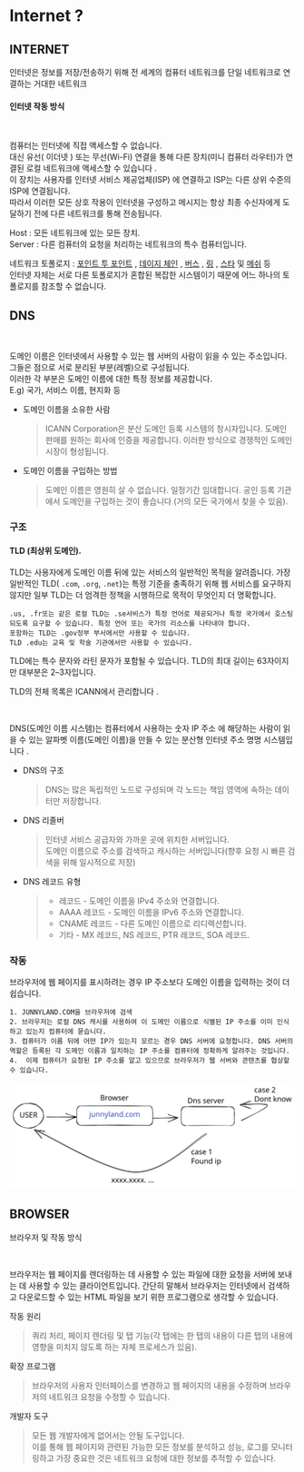 # Internet ?

## INTERNET

인터넷은 정보를 저장/전송하기 위해 전 세계의 컴퓨터 네트워크를 단일 네트워크로 연결하는 거대한 네트워크

#### 인터넷 작동 방식

<figure><img src="https://github.com/cheatsnake/backend-cheats/raw/master/files/network-internet/Internet.png" alt=""><figcaption></figcaption></figure>

컴퓨터는 인터넷에 직접 액세스할 수 없습니다.\
대신 유선( 이더넷 ) 또는 무선(Wi-Fi) 연결을 통해 다른 장치(미니 컴퓨터 라우터)가 연결된 로컬 네트워크에 액세스할 수 있습니다 . \
이 장치는 사용자를 인터넷 서비스 제공업체(ISP) 에 연결하고 ISP는 다른 상위 수준의 ISP에 연결됩니다. \
따라서 이러한 모든 상호 작용이 인터넷을 구성하고 메시지는 항상 최종 수신자에게 도달하기 전에 다른 네트워크를 통해 전송됩니다.

Host : 모든 네트워크에 있는 모든 장치.\
Server : 다른 컴퓨터의 요청을 처리하는 네트워크의 특수 컴퓨터입니다.

네트워크 토폴로지 : [포인트 투 포인트](https://en.wikipedia.org/wiki/Point-to-point\_\(telecommunications\)) , [데이지 체인](https://en.wikipedia.org/wiki/Daisy\_chain\_\(electrical\_engineering\)) , [버스](https://en.wikipedia.org/wiki/Bus\_network) , [링](https://en.wikipedia.org/wiki/Ring\_network) , [스타](https://en.wikipedia.org/wiki/Star\_network) 및 [메쉬](https://github.com/cheatsnake/backend-cheats/blob/master)  등\
인터넷 자체는 서로 다른 토폴로지가 혼합된 복잡한 시스템이기 때문에 어느 하나의 토폴로지를 참조할 수 없습니다.

## DNS

<figure><img src="https://github.com/cheatsnake/backend-cheats/raw/master/files/network-internet/domain_eng.png" alt=""><figcaption></figcaption></figure>

도메인 이름은 인터넷에서 사용할 수 있는 웹 서버의 사람이 읽을 수 있는 주소입니다. \
그들은 점으로 서로 분리된 부분(레벨)으로 구성됩니다. \
이러한 각 부분은 도메인 이름에 대한 특정 정보를 제공합니다. \
E.g) 국가, 서비스 이름, 현지화 등

*   도메인 이름을 소유한 사람

    > ICANN Corporation은 분산 도메인 등록 시스템의 창시자입니다. 도메인 판매를 원하는 회사에 인증을 제공합니다. 이러한 방식으로 경쟁적인 도메인 시장이 형성됩니다.
*   도메인 이름을 구입하는 방법

    > 도메인 이름은 영원히 살 수 없습니다. 일정기간 임대합니다. 공인 등록 기관 에서 도메인을 구입하는 것이 좋습니다 (거의 모든 국가에서 찾을 수 있음).

### 구조

#### TLD (최상위 도메인).

TLD는 사용자에게 도메인 이름 뒤에 있는 서비스의 일반적인 목적을 알려줍니다. 가장 일반적인 TLD( `.com`, `.org`, `.net`)는 특정 기준을 충족하기 위해 웹 서비스를 요구하지 않지만 일부 TLD는 더 엄격한 정책을 시행하므로 목적이 무엇인지 더 명확합니다.&#x20;

```
.us, .fr또는 같은 로컬 TLD는 .se서비스가 특정 언어로 제공되거나 특정 국가에서 호스팅되도록 요구할 수 있습니다. 특정 언어 또는 국가의 리소스를 나타내야 합니다.
포함하는 TLD는 .gov정부 부서에서만 사용할 수 있습니다.
TLD .edu는 교육 및 학술 기관에서만 사용할 수 있습니다.
```

TLD에는 특수 문자와 라틴 문자가 포함될 수 있습니다. TLD의 최대 길이는 63자이지만 대부분은 2–3자입니다.

TLD의 전체 목록은 ICANN에서 관리합니다 .

<figure><img src="https://github.com/cheatsnake/backend-cheats/raw/master/files/network-internet/dns.png" alt=""><figcaption></figcaption></figure>

DNS(도메인 이름 시스템)는 컴퓨터에서 사용하는 숫자 IP 주소 에 해당하는 사람이 읽을 수 있는 알파벳 이름(도메인 이름)을 만들 수 있는 분산형 인터넷 주소 명명 시스템입니다 .

*   DNS의 구조

    > DNS는 많은 독립적인 노드로 구성되며 각 노드는 책임 영역에 속하는 데이터만 저장합니다.
*   DNS 리졸버

    > 인터넷 서비스 공급자와 가까운 곳에 위치한 서버입니다. \
    > 도메인 이름으로 주소를 검색하고 캐시하는 서버입니다(향후 요청 시 빠른 검색을 위해 일시적으로 저장)
*   DNS 레코드 유형

    > * 레코드 - 도메인 이름을 IPv4 주소와 연결합니다.
    > * AAAA 레코드 - 도메인 이름을 IPv6 주소와 연결합니다.
    > * CNAME 레코드 - 다른 도메인 이름으로 리디렉션합니다.
    > * 기타 - MX 레코드, NS 레코드, PTR 레코드, SOA 레코드.

### 작동

브라우저에 웹 페이지를 표시하려는 경우 IP 주소보다 도메인 이름을 입력하는 것이 더 쉽습니다.&#x20;

```
1. JUNNYLAND.COM을 브라우저에 검색
2. 브라우저는 로컬 DNS 캐시를 사용하여 이 도메인 이름으로 식별된 IP 주소를 이미 인식하고 있는지 컴퓨터에 묻습니다.
3. 컴퓨터가 이름 뒤에 어떤 IP가 있는지 모르는 경우 DNS 서버에 요청합니다. DNS 서버의 역할은 등록된 각 도메인 이름과 일치하는 IP 주소를 컴퓨터에 정확하게 알려주는 것입니다.
4.  이제 컴퓨터가 요청된 IP 주소를 알고 있으므로 브라우저가 웹 서버와 콘텐츠를 협상할 수 있습니다.
```

<img src="../../../.gitbook/assets/file.excalidraw (7).svg" alt="" class="gitbook-drawing">

## BROWSER

브라우저 및 작동 방식

<figure><img src="https://github.com/cheatsnake/backend-cheats/raw/master/files/network-internet/browser_eng.png" alt=""><figcaption></figcaption></figure>

브라우저는 웹 페이지를 렌더링하는 데 사용할 수 있는 파일에 대한 요청을 서버에 보내는 데 사용할 수 있는 클라이언트입니다. 간단히 말해서 브라우저는 인터넷에서 검색하고 다운로드할 수 있는 HTML 파일을 보기 위한 프로그램으로 생각할 수 있습니다.

작동 원리

> 쿼리 처리, 페이지 렌더링 및 탭 기능(각 탭에는 한 탭의 내용이 다른 탭의 내용에 영향을 미치지 않도록 하는 자체 프로세스가 있음).

확장 프로그램

> 브라우저의 사용자 인터페이스를 변경하고 웹 페이지의 내용을 수정하며 브라우저의 네트워크 요청을 수정할 수 있습니다.

개발자 도구

> 모든 웹 개발자에게 없어서는 안될 도구입니다. \
> 이를 통해 웹 페이지와 관련된 가능한 모든 정보를 분석하고 성능, 로그를 모니터링하고 가장 중요한 것은 네트워크 요청에 대한 정보를 추적할 수 있습니다.
